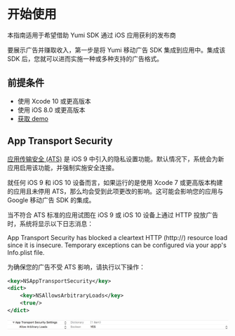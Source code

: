 # 开始使用
本指南适用于希望借助 Yumi SDK 通过 iOS 应用获利的发布商 

要展示广告并赚取收入，第一步是将 Yumi 移动广告 SDK 集成到应用中。集成该 SDK 后，您就可以进而实施一种或多种支持的广告格式。

## 前提条件
- 使用 Xcode 10 或更高版本
- 使用 iOS 8.0 或更高版本
- [获取 demo](https://github.com/yumimobi/YumiMediationSDKDemo-iOS.git)

## App Transport Security
[应用传输安全 (ATS)](https://developer.apple.com/library/archive/documentation/General/Reference/InfoPlistKeyReference/Articles/CocoaKeys.html) 是 iOS 9 中引入的隐私设置功能。默认情况下，系统会为新应用启用该功能，并强制实施安全连接。

就任何 iOS 9 和 iOS 10 设备而言，如果运行的是使用 Xcode 7 或更高版本构建的应用且未停用 ATS，那么均会受到此项更改的影响。这可能会影响您的应用与 Google 移动广告 SDK 的集成。

当不符合 ATS 标准的应用试图在 iOS 9 或 iOS 10 设备上通过 HTTP 投放广告时，系统将显示以下日志消息：

App Transport Security has blocked a cleartext HTTP (http://) resource load since it is insecure. Temporary exceptions can be configured via your app's Info.plist file.

为确保您的广告不受 ATS 影响，请执行以下操作：

```xml
<key>NSAppTransportSecurity</key>
<dict>
    <key>NSAllowsArbitraryLoads</key>
    <true/>
</dict>
```

![ats_exceptions](resources/ats_exceptions.png)

